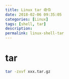 ```yaml
---
title: Linux tar 命令
date: 2018-02-06 09:35:05
categories: [Linux]
tags: [shell, tar]
description:
permalink: linux-shell-tar
---
```


# tar
```bash
tar -zxvf xxx.tar.gz
```
